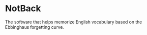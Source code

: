 # NotBack
The software that helps memorize English vocabulary based on the Ebbinghaus forgetting curve.
